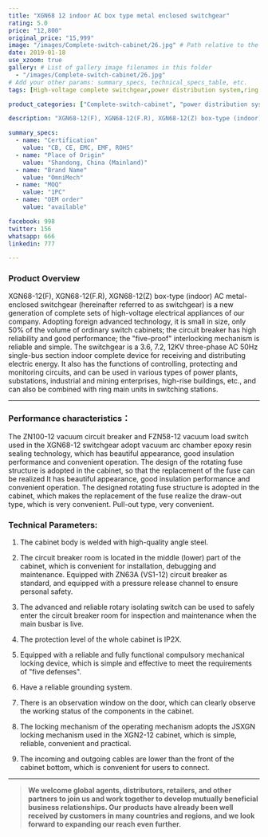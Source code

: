 ```yaml
---
title: "XGN68 12 indoor AC box type metal enclosed switchgear"
rating: 5.0
price: "12,800"
original_price: "15,999"
image: "/images/Complete-switch-cabinet/26.jpg" # Path relative to the 'static' folder or use Hugo Pipes
date: 2019-01-18
use_xzoom: true
gallery: # List of gallery image filenames in this folder
  - "/images/Complete-switch-cabinet/26.jpg"
# Add your other params: summary_specs, technical_specs_table, etc.
tags: [High-voltage complete switchgear,power distribution system,ring network power supply,stable power distribution,electrical components,circuit breaking,isolation,protection,easy installation,easy maintenance,continuous and secure power supply]

product_categories: ["Complete-switch-cabinet", "power distribution system"]

description: "XGN68-12(F), XGN68-12(F.R), XGN68-12(Z) box-type (indoor) AC metal-enclosed switchgear (hereinafter referred to as switchgear) is a new generation of complete sets of high-voltage electrical appliances of our company. Adopting foreign advanced technology, it is small in size, only 50% of the volume of ordinary switch cabinets; the circuit breaker has high reliability and good performance."

summary_specs:
  - name: "Certification"
    value: "CB, CE, EMC, EMF, ROHS"
  - name: "Place of Origin"
    value: "Shandong, China (Mainland)"
  - name: "Brand Name"
    value: "OmniMech"
  - name: "MOQ"
    value: "1PC"
  - name: "OEM order"
    value: "available"

facebook: 998
twitter: 156
whatsapp: 666
linkedin: 777    

---
```



### Product Overview


XGN68-12(F), XGN68-12(F.R), XGN68-12(Z) box-type (indoor) AC metal-enclosed switchgear (hereinafter referred to as switchgear) is a new generation of complete sets of high-voltage electrical appliances of our company. Adopting foreign advanced technology, it is small in size, only 50% of the volume of ordinary switch cabinets; the circuit breaker has high reliability and good performance; the "five-proof" interlocking mechanism is reliable and simple. The switchgear is a 3.6, 7.2, 12KV three-phase AC 50Hz single-bus section indoor complete device for receiving and distributing electric energy. It also has the functions of controlling, protecting and monitoring circuits, and can be used in various types of power plants, substations, industrial and mining enterprises, high-rise buildings, etc., and can also be combined with ring main units in switching stations.

* * *

### Performance characteristics：

The ZN100-12 vacuum circuit breaker and FZN58-12 vacuum load switch used in the XGN68-12 switchgear adopt vacuum arc chamber epoxy resin sealing technology, which has beautiful appearance, good insulation performance and convenient operation. The design of the rotating fuse structure is adopted in the cabinet, so that the replacement of the fuse can be realized It has beautiful appearance, good insulation performance and convenient operation. The designed rotating fuse structure is adopted in the cabinet, which makes the replacement of the fuse realize the draw-out type, which is very convenient. Pull-out type, very convenient.

### Technical Parameters:

1. The cabinet body is welded with high-quality angle steel.

2. The circuit breaker room is located in the middle (lower) part of the cabinet, which is convenient for installation, debugging and maintenance. Equipped with ZN63A (VS1-12) circuit breaker as standard, and equipped with a pressure release channel to ensure personal safety.

3. The advanced and reliable rotary isolating switch can be used to safely enter the circuit breaker room for inspection and maintenance when the main busbar is live.

4. The protection level of the whole cabinet is IP2X.

5. Equipped with a reliable and fully functional compulsory mechanical locking device, which is simple and effective to meet the requirements of "five defenses".

6. Have a reliable grounding system.

7. There is an observation window on the door, which can clearly observe the working status of the components in the cabinet.

8. The locking mechanism of the operating mechanism adopts the JSXGN locking mechanism used in the XGN2-12 cabinet, which is simple, reliable, convenient and practical.

9. The incoming and outgoing cables are lower than the front of the cabinet bottom, which is convenient for users to connect.


* * *

> **We welcome global agents, distributors, retailers, and other partners to join us and work together to develop mutually beneficial business relationships. Our products have already been well received by customers in many countries and regions, and we look forward to expanding our reach even further.**


